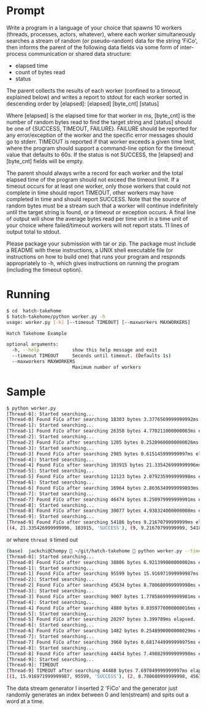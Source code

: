 # Prompt
Write a program in a language of your choice that spawns 10 workers (threads, processes, actors, whatever), where each worker simultaneously searches a stream of random (or pseudo-random) data for the string 'FiCo', then informs the parent of the following data fields via some form of inter-process communication or shared data structure:

- elapsed time
- count of bytes read
- status

The parent collects the results of each worker (confined to a timeout, explained below) and writes a report to stdout for each worker sorted in descending order by [elapsed]: [elapsed] [byte_cnt] [status]

Where [elapsed] is the elapsed time for that worker in ms, [byte_cnt] is the number of random bytes read to find the target string and [status] should be one of {SUCCESS, TIMEOUT, FAILURE}. FAILURE should be reported for any error/exception of the worker and the specific error messages should go to stderr. TIMEOUT is reported if that worker exceeds a given time limit, where the program should support a command-line option for the timeout value that defaults to 60s. If the status is not SUCCESS, the [elapsed] and [byte_cnt] fields will be empty.

The parent should always write a record for each worker and the total elapsed time of the program should not exceed the timeout limit. If a timeout occurs for at least one worker, only those workers that could not complete in time should report TIMEOUT, other workers may have completed in time and should report SUCCESS. Note that the source of random bytes must be a stream such that a worker will continue indefinitely until the target string is found, or a timeout or exception occurs. A final line of output will show the average bytes read per time unit in a time unit of your choice where failed/timeout workers will not report stats. 11 lines of output total to stdout.

Please package your submission with tar or zip. The package must include a README with these instructions, a UNIX shell executable file (or instructions on how to build one) that runs your program and responds appropriately to -h, which gives instructions on running the program (including the timeout option).

# Running

```bash
$ cd  hatch-takehome
$ hatch-takehome/python worker.py -h
usage: worker.py [-h] [--timeout TIMEOUT] [--maxworkers MAXWORKERS]

Hatch Takehome Example

optional arguments:
  -h, --help            show this help message and exit
  --timeout TIMEOUT     Seconds until timeout. (Defaults 1s)
  --maxworkers MAXWORKERS
                        Maximum number of workers
```

# Sample

```bash
$ python worker.py
[Thread-0]: Started searching...
[Thread-0] Found FiCo after searching 18303 bytes 3.3776569999999992ms elapsed.
[Thread-1]: Started searching...
[Thread-1] Found FiCo after searching 26358 bytes 4.770211000000003ms elapsed.
[Thread-2]: Started searching...
[Thread-2] Found FiCo after searching 1205 bytes 0.25209600000000026ms elapsed.
[Thread-3]: Started searching...
[Thread-3] Found FiCo after searching 2985 bytes 0.615145999999997ms elapsed.
[Thread-4]: Started searching...
[Thread-4] Found FiCo after searching 103915 bytes 21.335426999999996ms elapsed.
[Thread-5]: Started searching...
[Thread-5] Found FiCo after searching 12123 bytes 2.079235999999998ms elapsed.
[Thread-6]: Started searching...
[Thread-6] Found FiCo after searching 16964 bytes 2.8636349999999893ms elapsed.
[Thread-7]: Started searching...
[Thread-7] Found FiCo after searching 46474 bytes 8.250979999999991ms elapsed.
[Thread-8]: Started searching...
[Thread-8] Found FiCo after searching 30077 bytes 4.938324000000008ms elapsed.
[Thread-9]: Started searching...
[Thread-9] Found FiCo after searching 54186 bytes 9.21670799999999ms elapsed.
[(4, 21.335426999999996, 103915, 'SUCCESS'), (9, 9.21670799999999, 54186, 'SUCCESS'), (7, 8.250979999999991, 46474, 'SUCCESS'), (8, 4.938324000000008, 30077, 'SUCCESS'), (1, 4.770211000000003, 26358, 'SUCCESS'), (0, 3.3776569999999992, 18303, 'SUCCESS'), (6, 2.8636349999999893, 16964, 'SUCCESS'), (5, 2.079235999999998, 12123, 'SUCCESS'), (3, 0.615145999999997, 2985, 'SUCCESS'), (2, 0.25209600000000026, 1205, 'SUCCESS')]
```

or where `thread 9` timed out

```bash
(base)  jackchi@Chompy  ~/git/hatch-takehome  python worker.py --timeout 0.0001
[Thread-0]: Started searching...
[Thread-0] Found FiCo after searching 38806 bytes 6.921399000000002ms elapsed.
[Thread-1]: Started searching...
[Thread-1] Found FiCo after searching 95599 bytes 15.916971999999987ms elapsed.
[Thread-2]: Started searching...
[Thread-2] Found FiCo after searching 45634 bytes 8.780680999999998ms elapsed.
[Thread-3]: Started searching...
[Thread-3] Found FiCo after searching 9007 bytes 1.7785869999999981ms elapsed.
[Thread-4]: Started searching...
[Thread-4] Found FiCo after searching 4880 bytes 0.8359770000000016ms elapsed.
[Thread-5]: Started searching...
[Thread-5] Found FiCo after searching 20297 bytes 3.399789ms elapsed.
[Thread-6]: Started searching...
[Thread-6] Found FiCo after searching 1482 bytes 0.2548990000000029ms elapsed.
[Thread-7]: Started searching...
[Thread-7] Found FiCo after searching 3960 bytes 0.6817449999999975ms elapsed.
[Thread-8]: Started searching...
[Thread-8] Found FiCo after searching 44454 bytes 7.498829999999998ms elapsed.
[Thread-9]: Started searching...
[Thread-9]: TIMEOUT
[Thread-9] TIMEOUT after searching 44488 bytes 7.697049999999997ms elapsed.
[(1, 15.916971999999987, 95599, 'SUCCESS'), (2, 8.780680999999998, 45634, 'SUCCESS'), (9, 7.697049999999997, 44488, 'TIMEOUT'), (8, 7.498829999999998, 44454, 'SUCCESS'), (0, 6.921399000000002, 38806, 'SUCCESS'), (5, 3.399789, 20297, 'SUCCESS'), (3, 1.7785869999999981, 9007, 'SUCCESS'), (4, 0.8359770000000016, 4880, 'SUCCESS'), (7, 0.6817449999999975, 3960, 'SUCCESS'), (6, 0.2548990000000029, 1482, 'SUCCESS')]
```

The data stream generator I inserted 2 'FiCo' and the generator just randomly generates an index between 0 and len(stream) and spits out a word at a time.